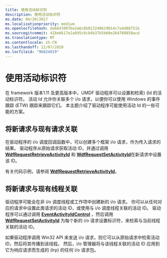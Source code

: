```yaml
---
title: 使用活动标识符
description: 使用活动标识符
ms.date: 04/20/2017
ms.localizationpriority: medium
ms.openlocfilehash: da6643897be2a6c8b013240619014c7a4d88751b
ms.sourcegitcommit: 418e6617e2a695c9cb4b37b5b60e264760858acd
ms.translationtype: MT
ms.contentlocale: zh-CN
ms.lasthandoff: 12/07/2020
ms.locfileid: "96824819"
---
```

# <a name="using-activity-identifiers"></a>使用活动标识符


在 framework 版本1.11 及更高版本中，UMDF 驱动程序可以设置和检索)  (Id 的活动标识符。 活动 Id 允许你关联多个 i/o 请求，以便你可以使用 Windows 的事件跟踪 (ETW) 跟踪来跟踪它们。 本主题介绍了驱动程序可能使用活动 Id 的一些可能的方案。

## <a name="associating-new-requests-with-an-existing-request"></a>将新请求与现有请求关联


在驱动程序的 i/o 调度回调函数中，可以创建多个框架 i/o 请求，作为传入请求的结果。 驱动程序从原始请求获取活动 ID，并通过调用 [**WdfRequestRetrieveActivityId**](/windows-hardware/drivers/ddi/wdfrequest/nf-wdfrequest-wdfrequestretrieveactivityid) 和 [**WdfRequestSetActivityId**](/windows-hardware/drivers/ddi/wdfrequest/nf-wdfrequest-wdfrequestsetactivityid)在新请求中设置该 ID。

有关代码示例，请参阅 [**WdfRequestRetrieveActivityId**](/windows-hardware/drivers/ddi/wdfrequest/nf-wdfrequest-wdfrequestretrieveactivityid)。

## <a name="associating-new-requests-with-an-existing-thread"></a>将新请求与现有线程关联


驱动程序可能会在非 i/o 调度线程或工作项中创建新的 i/o 请求。 你可以从任何对应的请求中设置此类请求的活动 ID，或使用与 i/o 调度线程关联的活动 ID。 驱动程序可以通过调用 [**EventActivityIdControl**](/windows/win32/api/evntprov/nf-evntprov-eventactivityidcontrol) ，然后调用 [**WdfRequestSetActivityId**](/windows-hardware/drivers/ddi/wdfrequest/nf-wdfrequest-wdfrequestsetactivityid) 为每个新的 i/o 请求设置标识符，来检索与当前线程关联的活动 ID。

如果驱动程序调用 Win32 API 来发送 i/o 请求，则它可以从原始请求中检索活动 ID，然后将其传播到该线程。 然后，i/o 管理器将与该线程关联的活动 ID 应用到它为响应请求而生成的 (Irp) 的任何 i/o 请求包。

 

